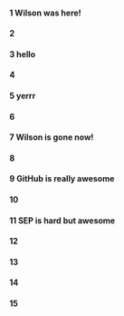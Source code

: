 #### 1 Wilson was here!
#### 2
#### 3 hello
#### 4
#### 5 yerrr
#### 6
#### 7 Wilson is gone now!
#### 8
#### 9 GitHub is really awesome
#### 10
#### 11 SEP is hard but awesome
#### 12
#### 13
#### 14
#### 15